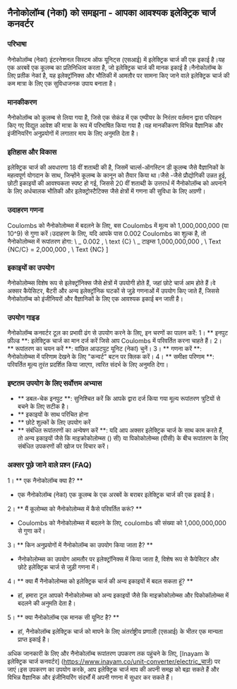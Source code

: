 ## नैनोकोलॉम्ब (नेकां) को समझना - आपका आवश्यक इलेक्ट्रिक चार्ज कनवर्टर

### परिभाषा
नैनोकोलॉम्ब (नेकां) इंटरनेशनल सिस्टम ऑफ यूनिट्स (एसआई) में इलेक्ट्रिक चार्ज की एक इकाई है।यह एक अरबवें एक कूलम्ब का प्रतिनिधित्व करता है, जो इलेक्ट्रिक चार्ज की मानक इकाई है।नैनोकोलॉम्ब के लिए प्रतीक नेकां है, यह इलेक्ट्रॉनिक्स और भौतिकी में आमतौर पर सामना किए जाने वाले इलेक्ट्रिक चार्ज की कम मात्रा के लिए एक सुविधाजनक उपाय बनाता है।

### मानकीकरण
नैनोकोलॉम्ब को कूलम्ब से लिया गया है, जिसे एक सेकंड में एक एम्पीयर के निरंतर वर्तमान द्वारा परिवहन किए गए विद्युत आवेश की मात्रा के रूप में परिभाषित किया गया है।यह मानकीकरण विभिन्न वैज्ञानिक और इंजीनियरिंग अनुप्रयोगों में लगातार माप के लिए अनुमति देता है।

### इतिहास और विकास
इलेक्ट्रिक चार्ज की अवधारणा 18 वीं शताब्दी की है, जिसमें चार्ल्स-ऑगस्टिन डी कूलम्ब जैसे वैज्ञानिकों के महत्वपूर्ण योगदान के साथ, जिन्होंने कूलम्ब के कानून को तैयार किया था।जैसे -जैसे प्रौद्योगिकी उन्नत हुई, छोटी इकाइयों की आवश्यकता स्पष्ट हो गई, जिससे 20 वीं शताब्दी के उत्तरार्ध में नैनोकोलॉम्ब को अपनाने के लिए अर्धचालक भौतिकी और इलेक्ट्रोस्टैटिक्स जैसे क्षेत्रों में गणना की सुविधा के लिए अग्रणी।

### उदाहरण गणना
Coulombs को नैनोकोलोम्ब्स में बदलने के लिए, बस Coulombs में मूल्य को 1,000,000,000 (या 10^9) से गुणा करें।उदाहरण के लिए, यदि आपके पास 0.002 Coulombs का शुल्क है, तो नैनोकोलोम्ब्स में रूपांतरण होगा:
\ _
0.002 \, \ text {C} \ _ टाइम्स 1,000,000,000 \, \ Text {NC/C} = 2,000,000 \, \ Text {NC}
\]

### इकाइयों का उपयोग
नैनोकोलोम्ब्स विशेष रूप से इलेक्ट्रॉनिक्स जैसे क्षेत्रों में उपयोगी होते हैं, जहां छोटे चार्ज आम होते हैं।वे अक्सर कैपेसिटर, बैटरी और अन्य इलेक्ट्रॉनिक घटकों से जुड़े गणनाओं में उपयोग किए जाते हैं, जिससे नैनोकोलॉम्ब को इंजीनियरों और वैज्ञानिकों के लिए एक आवश्यक इकाई बन जाती है।

### उपयोग गाइड
नैनोकोलॉम्ब कनवर्टर टूल का प्रभावी ढंग से उपयोग करने के लिए, इन चरणों का पालन करें:
1। ** इनपुट फ़ील्ड **: इलेक्ट्रिक चार्ज का मान दर्ज करें जिसे आप Coulombs में परिवर्तित करना चाहते हैं।
2। ** रूपांतरण का चयन करें **: वांछित आउटपुट यूनिट (नेकां) चुनें।
3। ** गणना करें **: नैनोकोलोम्ब्स में परिणाम देखने के लिए "कन्वर्ट" बटन पर क्लिक करें।
4। ** समीक्षा परिणाम **: परिवर्तित मूल्य तुरंत प्रदर्शित किया जाएगा, त्वरित संदर्भ के लिए अनुमति देगा।

### इष्टतम उपयोग के लिए सर्वोत्तम अभ्यास
- ** डबल-चेक इनपुट **: सुनिश्चित करें कि आपके द्वारा दर्ज किया गया मूल्य रूपांतरण त्रुटियों से बचने के लिए सटीक है।
- ** इकाइयों के साथ परिचित होना
- ** छोटे शुल्कों के लिए उपयोग करें
- ** संबंधित रूपांतरणों का अन्वेषण करें **: यदि आप अक्सर इलेक्ट्रिक चार्ज के साथ काम करते हैं, तो अन्य इकाइयों जैसे कि माइक्रोकोलोम्ब्स () सी) या पिकोकोलोम्ब्स (पीसी) के बीच रूपांतरण के लिए संबंधित उपकरणों की खोज पर विचार करें।

### अक्सर पूछे जाने वाले प्रश्न (FAQ)

1। ** एक नैनोकोलॉम्ब क्या है? **
- एक नैनोकोलॉम्ब (नेकां) एक कूलम्ब के एक अरबवें के बराबर इलेक्ट्रिक चार्ज की एक इकाई है।

2। ** मैं कूलोम्ब्स को नैनोकोलोम्ब्स में कैसे परिवर्तित करूं? **
- Coulombs को नैनोकोलोम्ब्स में बदलने के लिए, coulombs की संख्या को 1,000,000,000 से गुणा करें।

3। ** किन अनुप्रयोगों में नैनोकोलॉम्ब का उपयोग किया जाता है? **
- नैनोकोलोम्ब्स का उपयोग आमतौर पर इलेक्ट्रॉनिक्स में किया जाता है, विशेष रूप से कैपेसिटर और छोटे इलेक्ट्रिक चार्ज से जुड़ी गणना में।

4। ** क्या मैं नैनोकोलोम्ब्स को इलेक्ट्रिक चार्ज की अन्य इकाइयों में बदल सकता हूं? **
- हां, हमारा टूल आपको नैनोकोलोम्ब्स को अन्य इकाइयों जैसे कि माइक्रोकोलोम्ब्स और पिकोकॉलोम्ब्स में बदलने की अनुमति देता है।

5। ** क्या नैनोकोलॉम्ब एक मानक सी यूनिट है? **
- हां, नैनोकोलॉम्ब इलेक्ट्रिक चार्ज को मापने के लिए अंतर्राष्ट्रीय प्रणाली (एसआई) के भीतर एक मान्यता प्राप्त इकाई है।

अधिक जानकारी के लिए और नैनोकोलॉम्ब रूपांतरण उपकरण तक पहुंचने के लिए, [Inayam के इलेक्ट्रिक चार्ज कनवर्टर] (https://www.inayam.co/unit-converter/electric_चार्ज) पर जाएं।इस उपकरण का उपयोग करके, आप इलेक्ट्रिक चार्ज माप की अपनी समझ को बढ़ा सकते हैं और विभिन्न वैज्ञानिक और इंजीनियरिंग संदर्भों में अपनी गणना में सुधार कर सकते हैं।